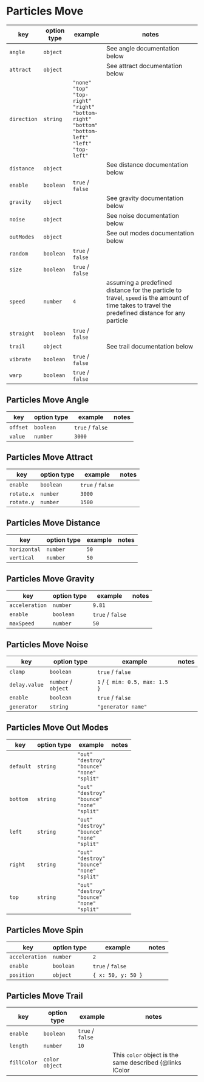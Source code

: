 # Particles Move

| key         | option type | example                                                                                                                                                            | notes                             |
| ----------- | ----------- | ------------------------------------------------------------------------------------------------------------------------------------------------------------------ | --------------------------------- |
| `angle`     | `object`    |                                                                                                                                                                    | See angle documentation below     |
| `attract`   | `object`    |                                                                                                                                                                    | See attract documentation below   |
| `direction` | `string`    | `"none"` <br /> `"top"` <br /> `"top-right"` <br /> `"right"` <br /> `"bottom-right"` <br /> `"bottom"` <br /> `"bottom-left"` <br /> `"left"` <br /> `"top-left"` |                                   |
| `distance`  | `object`    |                                                                                                                                                                    | See distance documentation below  |
| `enable`    | `boolean`   | `true` / `false`                                                                                                                                                   |                                   |
| `gravity`   | `object`    |                                                                                                                                                                    | See gravity documentation below   |
| `noise`     | `object`    |                                                                                                                                                                    | See noise documentation below     |
| `outModes`  | `object`    |                                                                                                                                                                    | See out modes documentation below |
| `random`    | `boolean`   | `true` / `false`                                                                                                                                                   |                                   |
| `size`      | `boolean`   | `true` / `false`                                                                                                                                                   |                                   |
| `speed`     | `number`    | `4`                                                                                                                                                                | assuming a predefined distance for the particle to travel, `speed` is the amount of time takes to travel the predefined distance for any particle |
| `straight`  | `boolean`   | `true` / `false`                                                                                                                                                   |                                   |
| `trail`     | `object`    |                                                                                                                                                                    | See trail documentation below     |
| `vibrate`   | `boolean`   | `true` / `false`                                                                                                                                                   |                                   |
| `warp`      | `boolean`   | `true` / `false`                                                                                                                                                   |                                   |

## Particles Move Angle

| key      | option type | example          | notes |
| -------- | ----------- | ---------------- | ----- |
| `offset` | `boolean`   | `true` / `false` |       |
| `value`  | `number`    | `3000`           |       |

## Particles Move Attract

| key        | option type | example          | notes |
| ---------- | ----------- | ---------------- | ----- |
| `enable`   | `boolean`   | `true` / `false` |       |
| `rotate.x` | `number`    | `3000`           |       |
| `rotate.y` | `number`    | `1500`           |       |

## Particles Move Distance

| key          | option type | example | notes |
| ------------ | ----------- | ------- | ----- |
| `horizontal` | `number`    | `50`    |       |
| `vertical`   | `number`    | `50`    |       |

## Particles Move Gravity

| key            | option type | example          | notes |
| -------------- | ----------- | ---------------- | ----- |
| `acceleration` | `number`    | `9.81`           |       |
| `enable`       | `boolean`   | `true` / `false` |       |
| `maxSpeed`     | `number`    | `50`             |       |

## Particles Move Noise

| key                         | option type          | example                        | notes |
| --------------------------- |----------------------|--------------------------------| ----- |
| `clamp`                     | `boolean`            | `true` / `false`               |       |
| `delay.value`               | `number` / `object`  | `1` / `{ min: 0.5, max: 1.5 }` |       |
| `enable`                    | `boolean`            | `true` / `false`               |       |
| `generator`                 | `string`             | `"generator name"`             |       |

## Particles Move Out Modes

| key       | option type | example                                                                      | notes |
| --------- | ----------- | ---------------------------------------------------------------------------- | ----- |
| `default` | `string`    | `"out"`<br /> `"destroy"` <br /> `"bounce"` <br /> `"none"` <br /> `"split"` |       |
| `bottom`  | `string`    | `"out"`<br /> `"destroy"` <br /> `"bounce"` <br /> `"none"` <br /> `"split"` |       |
| `left`    | `string`    | `"out"`<br /> `"destroy"` <br /> `"bounce"` <br /> `"none"` <br /> `"split"` |       |
| `right`   | `string`    | `"out"`<br /> `"destroy"` <br /> `"bounce"` <br /> `"none"` <br /> `"split"` |       |
| `top`     | `string`    | `"out"`<br /> `"destroy"` <br /> `"bounce"` <br /> `"none"` <br /> `"split"` |       |

## Particles Move Spin

| key            | option type | example            | notes |
| -------------- | ----------- | ------------------ | ----- |
| `acceleration` | `number`    | `2`                |       |
| `enable`       | `boolean`   | `true` / `false`   |       |
| `position`     | `object`    | `{ x: 50, y: 50 }` |       |

## Particles Move Trail

| key         | option type    | example          | notes                                                            |
| ----------- | -------------- | ---------------- | ---------------------------------------------------------------- |
| `enable`    | `boolean`      | `true` / `false` |                                                                  |
| `length`    | `number`       | `10`             |                                                                  |
| `fillColor` | `color object` |                  | This `color` object is the same described {@links IColor | here} |
